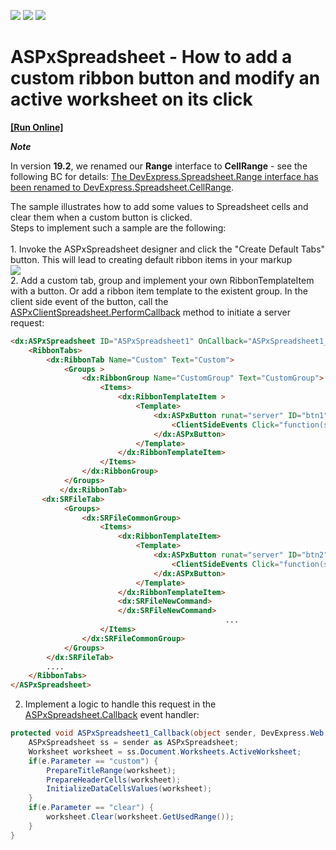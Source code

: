 <!-- default badges list -->
![](https://img.shields.io/endpoint?url=https://codecentral.devexpress.com/api/v1/VersionRange/134059977/19.2.3%2B)
[![](https://img.shields.io/badge/Open_in_DevExpress_Support_Center-FF7200?style=flat-square&logo=DevExpress&logoColor=white)](https://supportcenter.devexpress.com/ticket/details/T622138)
[![](https://img.shields.io/badge/📖_How_to_use_DevExpress_Examples-e9f6fc?style=flat-square)](https://docs.devexpress.com/GeneralInformation/403183)
<!-- default badges end -->
# ASPxSpreadsheet - How to add a custom ribbon button and modify an active worksheet on its click
<!-- run online -->
**[[Run Online]](https://codecentral.devexpress.com/t622138/)**
<!-- run online end -->

***Note***

In version **19.2**, we renamed our **Range** interface to **CellRange** - see the following BC for details: [The DevExpress.Spreadsheet.Range interface has been renamed to DevExpress.Spreadsheet.CellRange](https://supportcenter.devexpress.com/ticket/details/bc5125).

The sample illustrates how to add some values to Spreadsheet cells and clear them when a custom button is clicked. <br>Steps to implement such a sample are the following: <br><br>1. Invoke the ASPxSpreadsheet designer and click the "Create Default Tabs" button. This will lead to creating default ribbon items in your markup<br><img src="https://raw.githubusercontent.com/DevExpress-Examples/aspxspreadsheet-how-to-add-a-custom-ribbon-button-and-modify-an-active-worksheet-on-its-cl-t622138/17.1.3+/media/a8995a01-5df9-4321-89b6-46210252072c.png"><br>2. Add a custom tab, group and implement your own RibbonTemplateItem with a button. Or add a ribbon item template to the existent group. In the client side event of the button, call the <a href="https://documentation.devexpress.com/#AspNet/DevExpressWebASPxSpreadsheetScriptsASPxClientSpreadsheet_PerformCallbacktopic">ASPxClientSpreadsheet.PerformCallback</a> method to initiate a server request: <br>


```aspx
<dx:ASPxSpreadsheet ID="ASPxSpreadsheet1" OnCallback="ASPxSpreadsheet1_Callback" ClientInstanceName="spreadSheet" runat="server" WorkDirectory="~/WorkDirectory">
    <RibbonTabs>
        <dx:RibbonTab Name="Custom" Text="Custom">
            <Groups >
                <dx:RibbonGroup Name="CustomGroup" Text="CustomGroup">                            
                    <Items>                                
                        <dx:RibbonTemplateItem >                                                                                               
                            <Template>                                       
                                <dx:ASPxButton runat="server" ID="btn1"  RenderMode="Link" Text="Send a callback" AutoPostBack="false">
                                    <ClientSideEvents Click="function(s,e){ spreadSheet.PerformCallback('custom'); }" />                                         
                                </dx:ASPxButton>                                            
                            </Template>
                        </dx:RibbonTemplateItem> 
                    </Items>                           
                </dx:RibbonGroup>
            </Groups>
           </dx:RibbonTab>
	   <dx:SRFileTab>
			<Groups>		
				<dx:SRFileCommonGroup>		
					<Items>		
						<dx:RibbonTemplateItem>		
							<Template>		
								<dx:ASPxButton runat="server" ID="btn2"  RenderMode="Link" Text="Clear cells" AutoPostBack="false">		
									<ClientSideEvents Click="function(s,e){ spreadSheet.PerformCallback('clear'); }" />		
								</dx:ASPxButton>		
							</Template>		
						</dx:RibbonTemplateItem>		
						<dx:SRFileNewCommand>		
						</dx:SRFileNewCommand>		
                                                ...
					</Items>
				</dx:SRFileCommonGroup>
			</Groups>
	    </dx:SRFileTab>		
		....
	</RibbonTabs>
</ASPxSpreadsheet>
```


2. Implement a logic to handle this request in the <a href="https://documentation.devexpress.com/#AspNet/DevExpressWebASPxSpreadsheetASPxSpreadsheet_Callbacktopic">ASPxSpreadsheet.Callback</a> event handler: <br>


```cs
protected void ASPxSpreadsheet1_Callback(object sender, DevExpress.Web.CallbackEventArgsBase e) {
    ASPxSpreadsheet ss = sender as ASPxSpreadsheet;
    Worksheet worksheet = ss.Document.Worksheets.ActiveWorksheet;
    if(e.Parameter == "custom") {
        PrepareTitleRange(worksheet);
        PrepareHeaderCells(worksheet);
        InitializeDataCellsValues(worksheet);
    }
    if(e.Parameter == "clear") {
        worksheet.Clear(worksheet.GetUsedRange());
    }
}
```



<br/>


